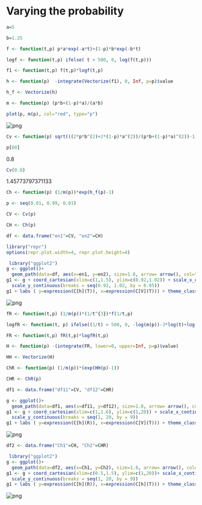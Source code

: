 # Varying the probability


```R
a=5
```


```R
b=1.25
```


```R
f <- function(t,p) p*a*exp(-a*t)+(1-p)*b*exp(-b*t)
```


```R
logf <- function(t,p) ifelse( t > 500, 0, log(f(t,p)))
```


```R
f1 <- function(t,p) f(t,p)*logf(t,p)
```


```R
h <- function(p)  -integrate(Vectorize(f1), 0, Inf, p=p)$value
```


```R
h_f <- Vectorize(h)
```


```R
m <- function(p) (p*b+(1-p)*a)/(a*b)
```


```R
plot(p, m(p), col="red", type="p")
```


![png](output_9_0.png)



```R
Cv <- function(p) sqrt(((2*p*b^(2)+2*(1-p)*a^(2))/(p*b+(1-p)*a)^(2))-1)
```


```R
p[80]
```


0.8



```R
Cv(0.8)
```


1.45773797371133



```R
Ch <- function(p) (1/m(p))*exp(h_f(p)-1)
```


```R
p <- seq(0.01, 0.99, 0.01)
```


```R
CV <- Cv(p)
```


```R
CH <- Ch(p)
```


```R
df <- data.frame("en1"=CV, "en2"=CH)
```


```R
library("repr")
options(repr.plot.width=4, repr.plot.height=4)
```


```R
 library("ggplot2")
g <- ggplot()+
  geom_path(data=df, aes(x=en1, y=en2), size=1.8, arrow= arrow(), col="blue1")
g1 <- g + coord_cartesian(xlim=c(1,1.5), ylim=c(0.92,1.02)) + scale_x_continuous(breaks = seq(1, 1.5, by = 0.15)) +
  scale_y_continuous(breaks = seq(0.92, 1.02, by = 0.05))
g1 + labs ( y=expression(C[h](T)), x=expression(C[V](T))) + theme_classic()
```


![png](output_19_0.png)



```R
fR <- function(t,p) (1/m(p))*(1/t^{3})*f(1/t,p)
```


```R
logfR <- function(t, p) ifelse((1/t) > 500, 0, -log(m(p))-3*log(t)+log(f(1/t,p)))
```


```R
FR <- function(t,p) fR(t,p)*logfR(t,p)
```


```R
H <- function(p) -(integrate(FR, lower=0, upper=Inf, p=p)$value)
```


```R
HH <- Vectorize(H)
```


```R
ChR <- function(p) (1/m(p))*(exp(HH(p)-1))
```


```R
CHR <- ChR(p)
```


```R
df1 <- data.frame("df11"=CV, "df12"=CHR)
```


```R
g <- ggplot()+
  geom_path(data=df1, aes(x=df11, y=df12), size=1.8, arrow= arrow(), color="maroon")
g1 <- g + coord_cartesian(xlim=c(1,1.6), ylim=c(1,20)) + scale_x_continuous(breaks = seq(1, 1.6, by = 0.2)) +
  scale_y_continuous(breaks = seq(1, 20, by = 9))
g1 + labs ( y=expression(C[h](R)), x=expression(C[V](T))) + theme_classic()
```


![png](output_28_0.png)



```R
df2 <- data.frame("Ch1"=CH, "Ch2"=CHR)
```


```R
 library("ggplot2")
g <- ggplot()+
  geom_path(data=df2, aes(x=Ch1, y=Ch2), size=1.8, arrow= arrow(), color="forestgreen")
g1 <- g + coord_cartesian(xlim=c(0.5,1.5), ylim=c(1,20))+ scale_x_continuous(breaks = seq(0.5, 1.5, by = 0.3)) +
  scale_y_continuous(breaks = seq(1, 20, by = 9))
g1 + labs ( y=expression(C[h](R)), x=expression(C[h](T))) + theme_classic()
```


![png](output_30_0.png)



```R

```
